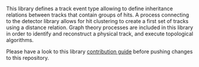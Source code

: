 This library defines a track event type allowing to define inheritance relations between tracks that contain groups of hits. A process connecting to the detector library allows for hit clustering to create a first set of tracks using a distance relation. Graph theory processes are included in this library in order to identify and reconstruct a physical track, and execute topological algorithms.

Please have a look to this library [contribution guide](CONTRIBUTING.md) before pushing changes to this repository.
